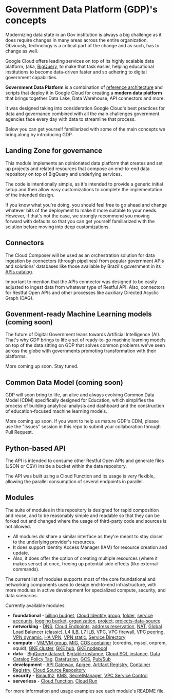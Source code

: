 # Government Data Platform (GDP)'s concepts

Modernizing data state in an Gov institution is always a big challenge as it does require changes in many areas across the entire organization. Obviously, technology is a critical part of the change and as such, has to change as well.

Google Cloud offers leading services on top of its highly scalable data platform, (aka, [BigQuery](https://cloud.google.com/bigquery), to make that task easier, helping educational institutions to become data-driven faster and so adhering to digital government capabilities.

**Government Data Platform** is a combination of [reference architecture](gdp-architecture.md) and scripts that deploy it in Google Cloud for creating a **modern data platform** that brings together Data Lake, Data Warehouse, API connectors and more.

It was designed taking into consideration Google Cloud's best practices for data and governance combined with all the main challenges government agencies face every day with data to streamline that process.

Below you can get yourself familiarized with some of the main concepts we bring along by introducing GDP.

## Landing Zone for governance

This module implements an opinionated data platform that creates and set up projects and related resources that compose an end-to-end data repository on top of BigQuery and underlying services.

The code is intentionally simple, as it's intended to provide a generic initial setup and then allow easy customizations to complete the implementation of the intended design.

If you know what you're doing, you should feel free to go ahead and change whatever bits of the deployment to make it more suitable to your needs. However, if that's not the case, we strongly recommend you moving forward with defaults so that you can get yourself familiarized with the solution before moving into deep customizations.

## Connectors

The Cloud Composer will be used as an orchestration solution for data ingestion by connectors (through pipelines) from popular government APIs and solutions' databases like those available by Brazil's government in its [APIs catalog](https://www.gov.br/conecta/catalogo/).

Important to mention that the APIs connector was designed to be easily adjusted to ingest data from whatever type of Restful API. Also, connectors for Restful Open APIs and other processes like auxiliary Directed Acyclic Graph (DAG).

## Govenment-ready Machine Learning models (coming soon)

The future of Digital Government leans towards Artificial Intelligence (AI). That's why GDP brings to life a set of ready-to-go machine learning models on top of the data sitting on GDP that solves common problems we've seen across the globe with governments promoting transformation with their platforms.

More coming up soon. Stay tuned. 

## Common Data Model (coming soon)

GDP will soon bring to life, an alive and always evolving Common Data Model (CDM) specifically designed for Education, which simplifies the process of building analytical analysis and dashboard and the construction of education-focused machine learning models.

More coming up soon. If you want to help us mature GDP's CDM, please use the "Issues" session in this repo to submit your collaboration through Pull Request.

## Python-based API

The API is intended to consume other Restful Open APIs and generate files (JSON or CSV) inside a bucket within the data repository.

The API was built using a Cloud Function and its usage is very flexible, allowing the parallel consumption of several endpoints in parallel.

## Modules

The suite of modules in this repository is designed for rapid composition and reuse, and to be reasonably simple and readable so that they can be forked out and changed where the usage of third-party code and sources is not allowed.

* All modules do share a similar interface as they're meant to stay closer to the underlying provider's resources.
* It does support Identity Access Manager (IAM) for resource creation and update.
* Also, it does offer the option of creating multiple resources (where it makes sense) at once, freeing up potential side effects (like external commands).

The current list of modules supports most of the core foundational and networking components used to design end-to-end infrastructure, with more modules in active development for specialized compute, security, and data scenarios.

Currently available modules:

- **foundational** - [billing budget](terraform-modules/billing-budget), [Cloud Identity group](terraform-modules/cloud-identity-group/), [folder](terraform-modules/folder), [service accounts](terraform-modules/iam-service-account), [logging bucket](terraform-modules/logging-bucket), [organization](terraform-modules/organization), [project](terraform-modules/project), [projects-data-source](terraform-modules/projects-data-source)
- **networking** - [DNS](terraform-modules/dns), [Cloud Endpoints](terraform-modules/endpoints), [address reservation](terraform-modules/net-address), [NAT](terraform-modules/net-cloudnat), [Global Load Balancer (classic)](terraform-modules/net-glb/), [L4 ILB](terraform-modules/net-ilb), [L7 ILB](terraform-modules/net-ilb-l7), [VPC](terraform-modules/net-vpc), [VPC firewall](terraform-modules/net-vpc-firewall), [VPC peering](terraform-modules/net-vpc-peering), [VPN dynamic](terraform-modules/net-vpn-dynamic), [HA VPN](terraform-modules/net-vpn-ha), [VPN static](terraform-modules/net-vpn-static), [Service Directory](terraform-modules/service-directory)
- **compute** - [VM/VM group](terraform-modules/compute-vm), [MIG](terraform-modules/compute-mig), [COS container](terraform-modules/cloud-config-container/cos-generic-metadata/) (coredns, mysql, onprem, squid), [GKE cluster](terraform-modules/gke-cluster), [GKE hub](terraform-modules/gke-hub), [GKE nodepool](terraform-modules/gke-nodepool)
- **data** - [BigQuery dataset](terraform-modules/bigquery-dataset), [Bigtable instance](terraform-modules/bigtable-instance), [Cloud SQL instance](terraform-modules/cloudsql-instance), [Data Catalog Policy Tag](terraform-modules/data-catalog-policy-tag), [Datafusion](terraform-modules/datafusion), [GCS](terraform-modules/gcs), [Pub/Sub](terraform-modules/pubsub)
- **development** - [API Gateway](terraform-modules/api-gateway), [Apigee](terraform-modules/apigee), [Artifact Registry](terraform-modules/artifact-registry), [Container Registry](terraform-modules/container-registry), [Cloud Source Repository](terraform-modules/source-repository)
- **security** - [Binauthz](terraform-modules/binauthz/), [KMS](terraform-modules/kms), [SecretManager](terraform-modules/secret-manager), [VPC Service Control](terraform-modules/vpc-sc)
- **serverless** - [Cloud Function](terraform-modules/cloud-function), [Cloud Run](terraform-modules/cloud-run)

For more information and usage examples see each module's README file.